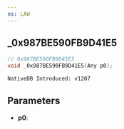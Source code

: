 ```yaml
---
ns: LAW
---
```

## _0x987BE590FB9D41E5

```c
// 0x987BE590FB9D41E5
void _0x987BE590FB9D41E5(Any p0);
```

```
NativeDB Introduced: v1207
```

## Parameters
* **p0**:
